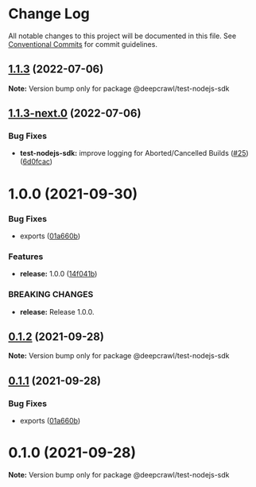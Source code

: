 # Change Log

All notable changes to this project will be documented in this file.
See [Conventional Commits](https://conventionalcommits.org) for commit guidelines.

## [1.1.3](https://github.com/deepcrawl/deepcrawl-test/compare/v1.1.3-next.0...v1.1.3) (2022-07-06)

**Note:** Version bump only for package @deepcrawl/test-nodejs-sdk





## [1.1.3-next.0](https://github.com/deepcrawl/deepcrawl-test/compare/v1.1.2...v1.1.3-next.0) (2022-07-06)


### Bug Fixes

* **test-nodejs-sdk:** improve logging for Aborted/Cancelled Builds ([#25](https://github.com/deepcrawl/deepcrawl-test/issues/25)) ([6d0fcac](https://github.com/deepcrawl/deepcrawl-test/commit/6d0fcacdcbaebff9a9c27ced91d448981b69dc6f))





# 1.0.0 (2021-09-30)


### Bug Fixes

* exports ([01a660b](https://github.com/deepcrawl/deepcrawl-test/commit/01a660b1f9e0f7a4d2a86e37ece985a1c4d67870))


### Features

* **release:** 1.0.0 ([14f041b](https://github.com/deepcrawl/deepcrawl-test/commit/14f041bdb69b0662ed3fad1d592b6212ea4c5358))


### BREAKING CHANGES

* **release:** Release 1.0.0.





## [0.1.2](https://github.com/deepcrawl/deepcrawl-test/compare/@deepcrawl/test-nodejs-sdk@0.1.1...@deepcrawl/test-nodejs-sdk@0.1.2) (2021-09-28)

**Note:** Version bump only for package @deepcrawl/test-nodejs-sdk





## [0.1.1](https://github.com/deepcrawl/deepcrawl-test/compare/@deepcrawl/test-nodejs-sdk@0.1.0...@deepcrawl/test-nodejs-sdk@0.1.1) (2021-09-28)


### Bug Fixes

* exports ([01a660b](https://github.com/deepcrawl/deepcrawl-test/commit/01a660b1f9e0f7a4d2a86e37ece985a1c4d67870))





# 0.1.0 (2021-09-28)

**Note:** Version bump only for package @deepcrawl/test-nodejs-sdk
